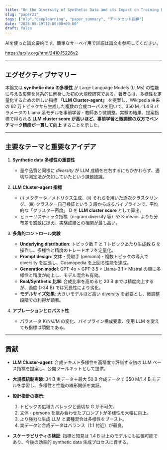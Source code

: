 ```yaml
---
title: "On the Diversity of Synthetic Data and its Impact on Training Large Language Models"
slug: "paper21"
tags: ["nlp","deeplearning", "paper_summary", "データセット指標"]
date: "2025-05-19T12:00:00+09:00"
draft: false
---
```


AIを使った論文要約です。簡単なサーベイ用で詳細は論文を参照してください。

https://arxiv.org/html/2410.15226v2

---

## エグゼクティブサマリー

本論文は **synthetic data の多様性** が Large Language Models (LLMs) の性能に与える影響を体系的に解析した初の大規模研究である。著者らは、多様性を定量化するための新しい指標 **「LLM Cluster-agent」** を提案し、Wikipedia 由来の 62 万トピックから生成した複数の合成コーパスを用いて、350 M／1.4 B パラメータの Llama 系モデルを事前学習・教師あり微調整。実験の結果、提案指標で得られる **LLM cluster score が高いほど、事前学習と微調整の双方でベンチマーク精度が一貫して向上** することを示した。

---

## 主要なテーマと重要なアイデア

1. **Synthetic data 多様性の重要性**

   * 量や品質と同様に *diversity* が LLM 成績を左右するにもかかわらず、適切な測定法が欠如していたという課題認識。

2. **LLM Cluster-agent 指標**

   * (i) メタデータ／メトリクス生成、(ii) それらを用いた逐次クラスタリング、(iii) クラスター自己検証という 3 段から成るパイプラインで、平均的な「クラスター密度」 D を **LLM cluster score** として算出。
   * ヒューリスティック指標（n-gram diversity 等）や K-means よりも分布差を鋭敏に捉え、実験成績との相関が最も高い。

3. **多角的コントロール実験**

   * **Underlying distribution**: トピック数 T と 1 トピックあたり生成数 G を操作し、多様性と精度のトレードオフを定量化。
   * **Prompt design**: 文体・受取手 (persona)・複数トピックの導入で diversity を拡張し、Cosmopedia を上回る性能を達成。
   * **Generation model**: GPT-4o > GPT-3.5 > Llama-3.1 > Mistral の順に多様性と精度が向上し、モデル混合も有効。
   * **Real/Synthetic 比率**: 合成比率を高めると 20 B までは精度向上するが、過度 (>34 B) では冗長性により劣化。
   * **モデルサイズ効果**: 大きいモデルほど高い diversity を必要とし、微調整段階での利得が顕著。

4. **アブレーションとロバスト性**

   * パラメータ K/N/J/M の変化、パイプライン構成要素、使用 LLM を変えても指標は頑健である。

---

## 貢献

* **LLM Cluster-agent**: 合成テキスト多様性を高精度で評価する初の LLM ベース指標を提案し、公開ツールキットとして提供。
* **大規模統制実験**: 34 B 実データ＋最大 50 B 合成データで 350 M/1.4 B モデルを学習し、多様性と性能の線形関係を実証。
* **設計指針の提示**:

  1. トピックの広域カバレッジと適切な G が不可欠。
  2. 文体・persona を組み合わせたプロンプトが多様性を大幅に向上。
  3. より強力な生成 LLM と異種混合は多様性をブースト。
  4. 実データと合成データはバランス（1:1 付近）が最良。
* **スケーラビリティの検証**: 指標と知見は 1.4 B 以上のモデルにも拡張可能であり、今後の効率的 synthetic data 生成プロセスに資する。
